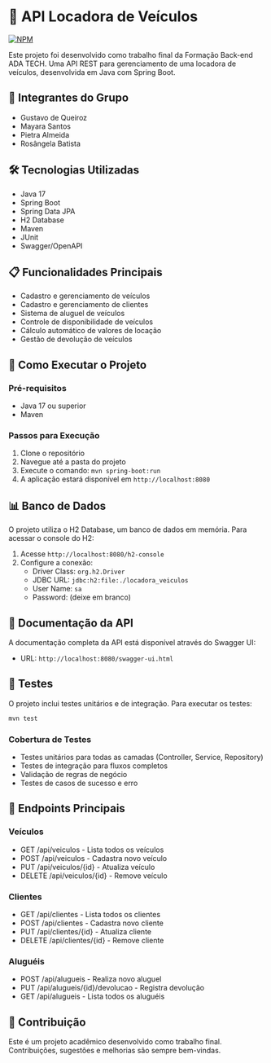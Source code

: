 # 🚗 API Locadora de Veículos
[![NPM](https://img.shields.io/npm/l/react)](https://github.com/almeidapietra/locadora-veiculos-api/blob/main/LICENSE)

Este projeto foi desenvolvido como trabalho final da Formação Back-end ADA TECH. Uma API REST para gerenciamento de uma locadora de veículos, desenvolvida em Java com Spring Boot.

## 👥 Integrantes do Grupo
- Gustavo de Queiroz
- Mayara Santos
- Pietra Almeida
- Rosângela Batista

## 🛠 Tecnologias Utilizadas
- Java 17
- Spring Boot
- Spring Data JPA
- H2 Database
- Maven
- JUnit
- Swagger/OpenAPI

## 📋 Funcionalidades Principais
- Cadastro e gerenciamento de veículos
- Cadastro e gerenciamento de clientes
- Sistema de aluguel de veículos
- Controle de disponibilidade de veículos
- Cálculo automático de valores de locação
- Gestão de devolução de veículos

## 🚀 Como Executar o Projeto

### Pré-requisitos
- Java 17 ou superior
- Maven

### Passos para Execução
1. Clone o repositório
2. Navegue até a pasta do projeto
3. Execute o comando: `mvn spring-boot:run`
4. A aplicação estará disponível em `http://localhost:8080`

## 📊 Banco de Dados

O projeto utiliza o H2 Database, um banco de dados em memória. Para acessar o console do H2:

1. Acesse `http://localhost:8080/h2-console`
2. Configure a conexão:
   - Driver Class: `org.h2.Driver`
   - JDBC URL: `jdbc:h2:file:./locadora_veiculos`
   - User Name: `sa`
   - Password: (deixe em branco)

## 📝 Documentação da API

A documentação completa da API está disponível através do Swagger UI:
- URL: `http://localhost:8080/swagger-ui.html`

## 🧪 Testes

O projeto inclui testes unitários e de integração. Para executar os testes:

```bash
mvn test
```

### Cobertura de Testes
- Testes unitários para todas as camadas (Controller, Service, Repository)
- Testes de integração para fluxos completos
- Validação de regras de negócio
- Testes de casos de sucesso e erro

## 📌 Endpoints Principais

### Veículos
- GET /api/veiculos - Lista todos os veículos
- POST /api/veiculos - Cadastra novo veículo
- PUT /api/veiculos/{id} - Atualiza veículo
- DELETE /api/veiculos/{id} - Remove veículo

### Clientes
- GET /api/clientes - Lista todos os clientes
- POST /api/clientes - Cadastra novo cliente
- PUT /api/clientes/{id} - Atualiza cliente
- DELETE /api/clientes/{id} - Remove cliente

### Aluguéis
- POST /api/alugueis - Realiza novo aluguel
- PUT /api/alugueis/{id}/devolucao - Registra devolução
- GET /api/alugueis - Lista todos os aluguéis

## 🤝 Contribuição

Este é um projeto acadêmico desenvolvido como trabalho final. Contribuições, sugestões e melhorias são sempre bem-vindas.

